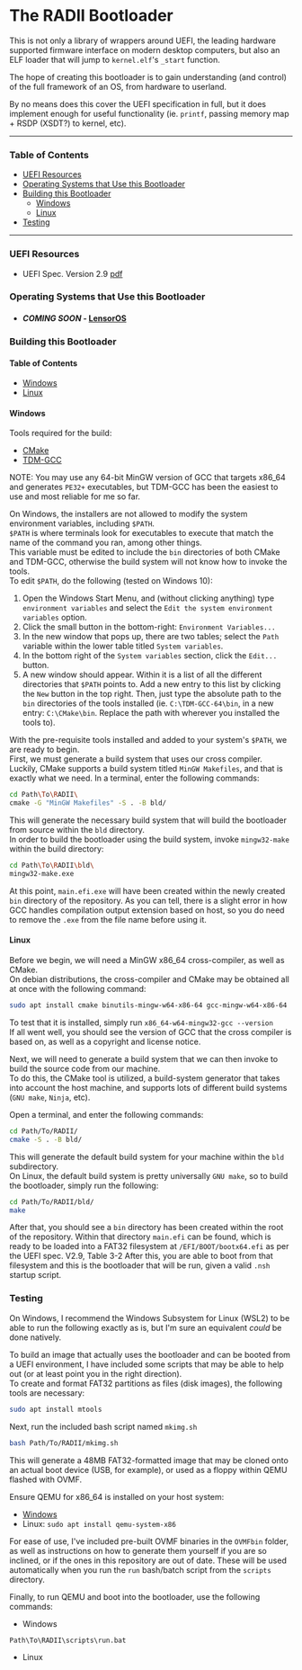 # The RADII Bootloader
This is not only a library of wrappers around UEFI, the leading hardware supported firmware interface on modern desktop computers, but also an ELF loader that will jump to `kernel.elf`'s `_start` function. 

The hope of creating this bootloader is to gain understanding (and control) of the full framework of an OS, from hardware to userland. 

By no means does this cover the UEFI specification in full, but it does implement enough for useful functionality (ie. `printf`, passing memory map + RSDP (XSDT?) to kernel, etc).

---

### Table of Contents
- [UEFI Resources](#Resources)
- [Operating Systems that Use this Bootloader](#OS-using)
- [Building this Bootloader](#build)
  - [Windows](#build-windows)
  - [Linux](#build-debian-linux)
- [Testing](#testing)

---

### UEFI Resources <a name="Resources"></a>
- UEFI Spec. Version 2.9 [pdf](https://uefi.org/sites/default/files/resources/UEFI_Spec_2_9_2021_03_18.pdf)

### Operating Systems that Use this Bootloader <a name="OS-using"></a>
- #### *COMING SOON* - [LensorOS](https://github.com/LensPlaysGames/LensorOS)

### Building this Bootloader <a name="build"></a>
#### Table of Contents
- [Windows](#build-windows)
- [Linux](#build-debian-linux)

#### Windows <a name="build-windows"></a>
Tools required for the build:
- [CMake](https://cmake.org/download/)
- [TDM-GCC](https://jmeubank.github.io/tdm-gcc/download/)

NOTE: You may use any 64-bit MinGW version of GCC that targets x86_64 and generates `PE32+` executables, but TDM-GCC has been the easiest to use and most reliable for me so far.

On Windows, the installers are not allowed to modify the system environment variables, including `$PATH`. \
`$PATH` is where terminals look for executables to execute that match the name of the command you ran, among other things. \
This variable must be edited to include the `bin` directories of both CMake and TDM-GCC, otherwise the build system will not know how to invoke the tools. \
To edit `$PATH`, do the following (tested on Windows 10):
1. Open the Windows Start Menu, and (without clicking anything) type `environment variables` and select the `Edit the system environment variables` option.
2. Click the small button in the bottom-right: `Environment Variables...`
3. In the new window that pops up, there are two tables; select the `Path` variable within the lower table titled `System variables`.
4. In the bottom right of the `System variables` section, click the `Edit...` button.
5. A new window should appear. Within it is a list of all the different directories that `$PATH` points to. Add a new entry to this list by clicking the `New` button in the top right. Then, just type the absolute path to the `bin` directories of the tools installed (ie. `C:\TDM-GCC-64\bin`, in a new entry: `C:\CMake\bin`. Replace the path with wherever you installed the tools to).

With the pre-requisite tools installed and added to your system's `$PATH`, we are ready to begin. \
First, we must generate a build system that uses our cross compiler. \
Luckily, CMake supports a build system titled `MinGW Makefiles`, and that is exactly what we need.
In a terminal, enter the following commands:
```bash
cd Path\To\RADII\
cmake -G "MinGW Makefiles" -S . -B bld/
```

This will generate the necessary build system that will build the bootloader from source within the `bld` directory. \
In order to build the bootloader using the build system, invoke `mingw32-make` within the build directory:
```bash
cd Path\To\RADII\bld\
mingw32-make.exe
```

At this point, `main.efi.exe` will have been created within the newly created `bin` directory of the repository. As you can tell, there is a slight error in how GCC handles compilation output extension based on host, so you do need to remove the `.exe` from the file name before using it.

#### Linux <a name="build-debian-linux"></a>
Before we begin, we will need a MinGW x86_64 cross-compiler, as well as CMake. \
On debian distributions, the cross-compiler and CMake may be obtained all at once with the following command:
```bash
sudo apt install cmake binutils-mingw-w64-x86-64 gcc-mingw-w64-x86-64
```

To test that it is installed, simply run `x86_64-w64-mingw32-gcc --version` \
If all went well, you should see the version of GCC that the cross compiler is based on, as well as a copyright and license notice.

Next, we will need to generate a build system that we can then invoke to build the source code from our machine. \
To do this, the CMake tool is utilized, a build-system generator that takes into account the host machine, and supports lots of different build systems (`GNU make`, `Ninja`, etc).

Open a terminal, and enter the following commands:
```bash
cd Path/To/RADII/
cmake -S . -B bld/
```

This will generate the default build system for your machine within the `bld` subdirectory. \
On Linux, the default build system is pretty universally `GNU make`, so to build the bootloader, simply run the following:
```bash
cd Path/To/RADII/bld/
make
```

After that, you should see a `bin` directory has been created within the root of the repository. Within that directory `main.efi` can be found, which is ready to be loaded into a FAT32 filesystem at `/EFI/BOOT/bootx64.efi` as per the UEFI spec. V2.9, Table 3-2 After this, you are able to boot from that filesystem and this is the bootloader that will be run, given a valid `.nsh` startup script.

### Testing <a name="testing"></a>
On Windows, I recommend the Windows Subsystem for Linux (WSL2) to be able to run the following exactly as is, but I'm sure an equivalent *could* be done natively.

To build an image that actually uses the bootloader and can be booted from a UEFI environment, I have included some scripts that may be able to help out (or at least point you in the right direction). \
To create and format FAT32 partitions as files (disk images), the following tools are necessary:
```bash
sudo apt install mtools
```

Next, run the included bash script named `mkimg.sh`
```bash
bash Path/To/RADII/mkimg.sh
```

This will generate a 48MB FAT32-formatted image that may be cloned onto an actual boot device (USB, for example), or used as a floppy within QEMU flashed with OVMF.

Ensure QEMU for x86_64 is installed on your host system:
- [Windows]()
- Linux: `sudo apt install qemu-system-x86`

For ease of use, I've included pre-built OVMF binaries in the `OVMFbin` folder, as well as instructions on how to generate them yourself if you are so inclined, or if the ones in this repository are out of date. These will be used automatically when you run the `run` bash/batch script from the `scripts` directory.

Finally, to run QEMU and boot into the bootloader, use the following commands:
- Windows
```bash
Path\To\RADII\scripts\run.bat
```
- Linux
```bash

```

